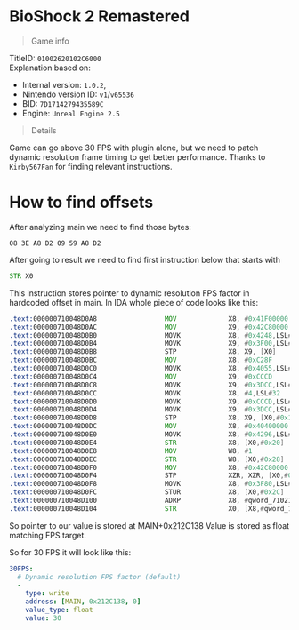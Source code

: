 # BioShock 2 Remastered

> Game info

TitleID: `01002620102C6000`<br>
Explanation based on:
- Internal version: `1.0.2`, 
- Nintendo version ID: `v1`/`v65536`
- BID: `7D1714279435589C`
- Engine: `Unreal Engine 2.5`

> Details

Game can go above 30 FPS with plugin alone, but we need to patch dynamic resolution frame timing to get better performance.
Thanks to `Kirby567Fan` for finding relevant instructions.

# How to find offsets

After analyzing main we need to find those bytes:
```
08 3E A8 D2 09 59 A8 D2
```

After going to result we need to find first instruction below that starts with
```asm
STR X0
```

This instruction stores pointer to dynamic resolution FPS factor in hardcoded offset in main. In IDA whole piece of code looks like this:
```asm
.text:000000710048D0A8                 MOV             X8, #0x41F00000
.text:000000710048D0AC                 MOV             X9, #0x42C80000
.text:000000710048D0B0                 MOVK            X8, #0x4248,LSL#48
.text:000000710048D0B4                 MOVK            X9, #0x3F00,LSL#48
.text:000000710048D0B8                 STP             X8, X9, [X0]
.text:000000710048D0BC                 MOV             X8, #0xC28F
.text:000000710048D0C0                 MOVK            X8, #0x4055,LSL#16
.text:000000710048D0C4                 MOV             X9, #0xCCCD
.text:000000710048D0C8                 MOVK            X9, #0x3DCC,LSL#16
.text:000000710048D0CC                 MOVK            X8, #4,LSL#32
.text:000000710048D0D0                 MOVK            X9, #0xCCCD,LSL#32
.text:000000710048D0D4                 MOVK            X9, #0x3DCC,LSL#48
.text:000000710048D0D8                 STP             X8, X9, [X0,#0x10]
.text:000000710048D0DC                 MOV             X8, #0x40400000
.text:000000710048D0E0                 MOVK            X8, #0x4296,LSL#48
.text:000000710048D0E4                 STR             X8, [X0,#0x20]
.text:000000710048D0E8                 MOV             W8, #1
.text:000000710048D0EC                 STR             W8, [X0,#0x28]
.text:000000710048D0F0                 MOV             X8, #0x42C80000
.text:000000710048D0F4                 STP             XZR, XZR, [X0,#0x38]
.text:000000710048D0F8                 MOVK            X8, #0x3F80,LSL#48
.text:000000710048D0FC                 STUR            X8, [X0,#0x2C]
.text:000000710048D100                 ADRP            X8, #qword_710212C138@PAGE
.text:000000710048D104                 STR             X0, [X8,#qword_710212C138@PAGEOFF]
```

So pointer to our value is stored at MAIN+0x212C138
Value is stored as float matching FPS target.

So for 30 FPS it will look like this:
```yaml
30FPS:
  # Dynamic resolution FPS factor (default)
  -
    type: write
    address: [MAIN, 0x212C138, 0]
    value_type: float
    value: 30
```
